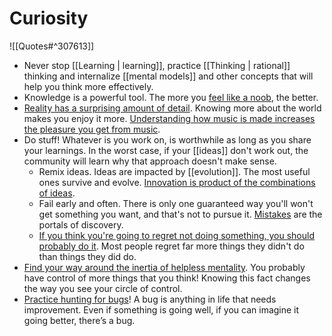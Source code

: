 # Curiosity

![[Quotes#^307613]]

- Never stop [[Learning | learning]], practice [[Thinking | rational]] thinking and internalize [[mental models]] and other concepts that will help you think more effectively.
- Knowledge is a powerful tool. The more you [feel like a noob](http://paulgraham.com/noob.html), the better.
- [Reality has a surprising amount of detail](http://johnsalvatier.org/blog/2017/reality-has-a-surprising-amount-of-detail). Knowing more about the world makes you enjoy it more. [Understanding how music is made increases the pleasure you get from music](https://youtu.be/JbVfcZxfIZo).
- Do stuff! Whatever is you work on, is worthwhile as long as you share your learnings. In the worst case, if your [[ideas]] don't work out, the community will learn why that approach doesn't make sense.
	- Remix ideas. Ideas are impacted by [[evolution]]. The most useful ones survive and evolve. [Innovation is product of the combinations of ideas](https://youtu.be/XUAIIQFoufs).
	- Fail early and often. There is only one guaranteed way you'll won't get something you want, and that's not to pursue it. [Mistakes](https://meta.wikimedia.org/wiki/So_you%27ve_made_a_mistake_and_it%27s_public...) are the portals of discovery.
	- [If you think you're going to regret not doing something, you should probably do it](https://blog.samaltman.com/the-days-are-long-but-the-decades-are-short). Most people regret far more things they didn't do than things they did do.
- [Find your way around the inertia of helpless mentality](https://www.youtube.com/watch?v=YMPzDiraNnA). You probably have control of more things that you think! Knowing this fact changes the way you see your circle of control.
- [Practice hunting for bugs](https://radimentary.wordpress.com/2018/01/29/hammertime-day-1-bug-hunt/?utm_source=pocket_mylist)! A bug is anything in life that needs improvement. Even if something is going well, if you can imagine it going better, there’s a bug.
